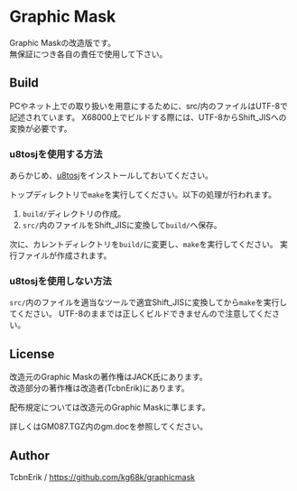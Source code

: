 # Graphic Mask

Graphic Maskの改造版です。  
無保証につき各自の責任で使用して下さい。


## Build

PCやネット上での取り扱いを用意にするために、src/内のファイルはUTF-8で記述されています。
X68000上でビルドする際には、UTF-8からShift_JISへの変換が必要です。

### u8tosjを使用する方法

あらかじめ、[u8tosj](https://github.com/kg68k/u8tosj)をインストールしておいてください。

トップディレクトリで`make`を実行してください。以下の処理が行われます。
1. `build/`ディレクトリの作成。
3. `src/`内のファイルをShift_JISに変換して`build/`へ保存。

次に、カレントディレクトリを`build/`に変更し、`make`を実行してください。
実行ファイルが作成されます。

### u8tosjを使用しない方法

`src/`内のファイルを適当なツールで適宜Shift_JISに変換してから`make`を実行してください。
UTF-8のままでは正しくビルドできませんので注意してください。


## License
改造元のGraphic Maskの著作権はJACK氏にあります。  
改造部分の著作権は改造者(TcbnErik)にあります。

配布規定については改造元のGraphic Maskに準じます。

詳しくはGM087.TGZ内のgm.docを参照してください。


## Author

TcbnErik / https://github.com/kg68k/graphicmask
